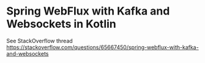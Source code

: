# Spring WebFlux with Kafka and Websockets in Kotlin

See StackOverflow thread https://stackoverflow.com/questions/65667450/spring-webflux-with-kafka-and-websockets
